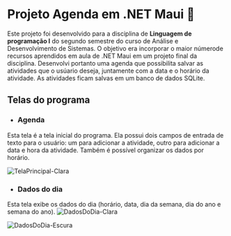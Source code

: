 # Projeto Agenda em .NET Maui 📘

Este projeto foi desenvolvido para a disciplina de **Linguagem de programação I** do segundo semestre do curso de Análise e Desenvolvimento de Sistemas. O objetivo era incorporar o maior númerode recursos aprendidos em aula de .NET Maui em um projeto final da disciplina.
Desenvolvi portanto uma agenda que possibilita salvar as atividades que o usúario deseja, juntamente com a data e o horário da atividade. As atividades ficam salvas em um banco de dados SQLite.

## Telas do programa
+ ### Agenda
Esta tela é a tela inicial do programa. Ela possui dois campos de entrada de texto para o usuário: um para adicionar a atividade, outro para adicionar a data e hora da atividade. Também é possível organizar os dados por horário. 

![TelaPrincipal-Clara](https://user-images.githubusercontent.com/66395880/206579005-0491d97c-b303-4589-9cfd-7f2040ae601f.PNG)

+ ### Dados do dia
Esta tela exibe os dados do dia (horário, data, dia da semana, dia do ano e semana do ano).
![DadosDoDia-Clara](https://user-images.githubusercontent.com/66395880/206579013-9e095cb5-80c7-4da2-9b94-eb2f4ae9c870.PNG)

![DadosDoDia-Escura](https://user-images.githubusercontent.com/66395880/206579019-2dc1a7e1-0178-4fbe-baf4-e92a08b00fcb.PNG)
